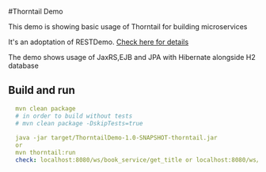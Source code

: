 #Thorntail Demo

This demo is showing basic usage of Thorntail for building microservices

It's an adoptation of RESTDemo. [Check here for details](../README.md) 

The demo shows usage of JaxRS,EJB and JPA with Hibernate alongside H2 database

## Build and run

```yaml
  mvn clean package
  # in order to build without tests 
  # mvn clean package -DskipTests=true
  
  java -jar target/ThorntailDemo-1.0-SNAPSHOT-thorntail.jar 
  or
  mvn thorntail:run
  check: localhost:8080/ws/book_service/get_title or localhost:8080/ws/customer_service/ping 
```


